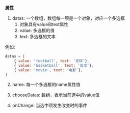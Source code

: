 **属性**

1. datas: 一个数组，数组每一项是一个对象，对应一个多选框
    1. 对象具有value和text属性
    2. value: 多选框的值
    3. text: 多选框的文本

例如: 
```js
datas = [
    { value: 'football', text: '足球'},
    { value: 'basketball', text: '篮球'},
    { value: 'movie', text: '电影'},
]
```

2. name: 每一个多选框的name属性值

3. chooseDatas: 数组，表示当前选中的value值

4. onChange: 当选中项发生改变时的事件
